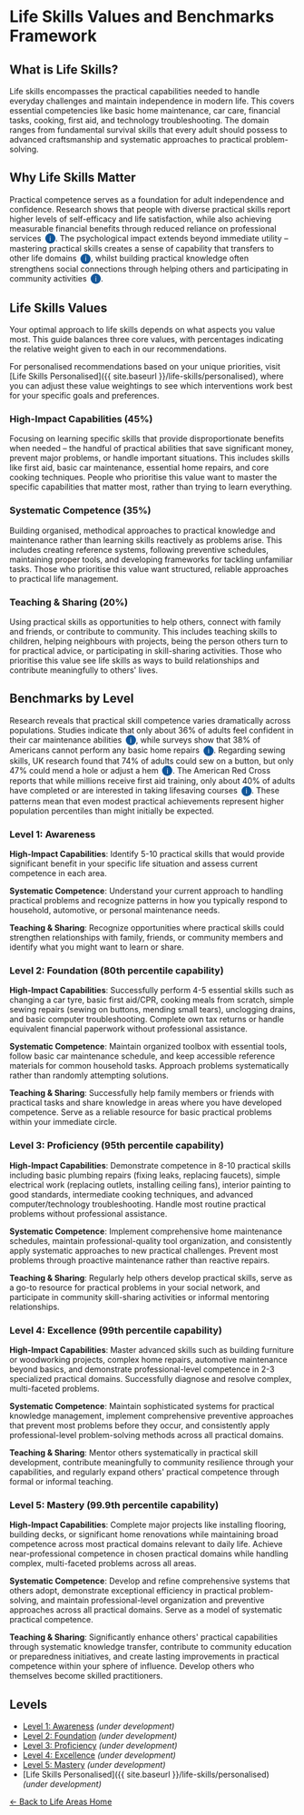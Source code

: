 # Life Skills Values and Benchmarks Framework

## What is Life Skills?

Life skills encompasses the practical capabilities needed to handle everyday challenges and maintain independence in modern life. This covers essential competencies like basic home maintenance, car care, financial tasks, cooking, first aid, and technology troubleshooting. The domain ranges from fundamental survival skills that every adult should possess to advanced craftsmanship and systematic approaches to practical problem-solving.

## Why Life Skills Matter

Practical competence serves as a foundation for adult independence and confidence. Research shows that people with diverse practical skills report higher levels of self-efficacy and life satisfaction, while also achieving measurable financial benefits through reduced reliance on professional services <span class="info-icon" onclick="showReasoning('financial-benefits')">i</span>. The psychological impact extends beyond immediate utility – mastering practical skills creates a sense of capability that transfers to other life domains <span class="info-icon" onclick="showReasoning('psychological-benefits')">i</span>, whilst building practical knowledge often strengthens social connections through helping others and participating in community activities <span class="info-icon" onclick="showReasoning('social-benefits')">i</span>.

## Life Skills Values

Your optimal approach to life skills depends on what aspects you value most. This guide balances three core values, with percentages indicating the relative weight given to each in our recommendations.

For personalised recommendations based on your unique priorities, visit [Life Skills Personalised]({{ site.baseurl }}/life-skills/personalised), where you can adjust these value weightings to see which interventions work best for your specific goals and preferences.

### High-Impact Capabilities (45%)

Focusing on learning specific skills that provide disproportionate benefits when needed – the handful of practical abilities that save significant money, prevent major problems, or handle important situations. This includes skills like first aid, basic car maintenance, essential home repairs, and core cooking techniques. People who prioritise this value want to master the specific capabilities that matter most, rather than trying to learn everything.

### Systematic Competence (35%)

Building organised, methodical approaches to practical knowledge and maintenance rather than learning skills reactively as problems arise. This includes creating reference systems, following preventive schedules, maintaining proper tools, and developing frameworks for tackling unfamiliar tasks. Those who prioritise this value want structured, reliable approaches to practical life management.

### Teaching & Sharing (20%)

Using practical skills as opportunities to help others, connect with family and friends, or contribute to community. This includes teaching skills to children, helping neighbours with projects, being the person others turn to for practical advice, or participating in skill-sharing activities. Those who prioritise this value see life skills as ways to build relationships and contribute meaningfully to others' lives.

## Benchmarks by Level

Research reveals that practical skill competence varies dramatically across populations. Studies indicate that only about 36% of adults feel confident in their car maintenance abilities <span class="info-icon" onclick="showReasoning('car-maintenance-stats')">i</span>, while surveys show that 38% of Americans cannot perform any basic home repairs <span class="info-icon" onclick="showReasoning('home-repair-stats')">i</span>. Regarding sewing skills, UK research found that 74% of adults could sew on a button, but only 47% could mend a hole or adjust a hem <span class="info-icon" onclick="showReasoning('sewing-stats')">i</span>. The American Red Cross reports that while millions receive first aid training, only about 40% of adults have completed or are interested in taking lifesaving courses <span class="info-icon" onclick="showReasoning('first-aid-stats')">i</span>. These patterns mean that even modest practical achievements represent higher population percentiles than might initially be expected.

### Level 1: Awareness

**High-Impact Capabilities**: Identify 5-10 practical skills that would provide significant benefit in your specific life situation and assess current competence in each area.

**Systematic Competence**: Understand your current approach to handling practical problems and recognize patterns in how you typically respond to household, automotive, or personal maintenance needs.

**Teaching & Sharing**: Recognize opportunities where practical skills could strengthen relationships with family, friends, or community members and identify what you might want to learn or share.

### Level 2: Foundation (80th percentile capability)

**High-Impact Capabilities**: Successfully perform 4-5 essential skills such as changing a car tyre, basic first aid/CPR, cooking meals from scratch, simple sewing repairs (sewing on buttons, mending small tears), unclogging drains, and basic computer troubleshooting. Complete own tax returns or handle equivalent financial paperwork without professional assistance.

**Systematic Competence**: Maintain organized toolbox with essential tools, follow basic car maintenance schedule, and keep accessible reference materials for common household tasks. Approach problems systematically rather than randomly attempting solutions.

**Teaching & Sharing**: Successfully help family members or friends with practical tasks and share knowledge in areas where you have developed competence. Serve as a reliable resource for basic practical problems within your immediate circle.

### Level 3: Proficiency (95th percentile capability)

**High-Impact Capabilities**: Demonstrate competence in 8-10 practical skills including basic plumbing repairs (fixing leaks, replacing faucets), simple electrical work (replacing outlets, installing ceiling fans), interior painting to good standards, intermediate cooking techniques, and advanced computer/technology troubleshooting. Handle most routine practical problems without professional assistance.

**Systematic Competence**: Implement comprehensive home maintenance schedules, maintain professional-quality tool organization, and consistently apply systematic approaches to new practical challenges. Prevent most problems through proactive maintenance rather than reactive repairs.

**Teaching & Sharing**: Regularly help others develop practical skills, serve as a go-to resource for practical problems in your social network, and participate in community skill-sharing activities or informal mentoring relationships.

### Level 4: Excellence (99th percentile capability)

**High-Impact Capabilities**: Master advanced skills such as building furniture or woodworking projects, complex home repairs, automotive maintenance beyond basics, and demonstrate professional-level competence in 2-3 specialized practical domains. Successfully diagnose and resolve complex, multi-faceted problems.

**Systematic Competence**: Maintain sophisticated systems for practical knowledge management, implement comprehensive preventive approaches that prevent most problems before they occur, and consistently apply professional-level problem-solving methods across all practical domains.

**Teaching & Sharing**: Mentor others systematically in practical skill development, contribute meaningfully to community resilience through your capabilities, and regularly expand others' practical competence through formal or informal teaching.

### Level 5: Mastery (99.9th percentile capability)

**High-Impact Capabilities**: Complete major projects like installing flooring, building decks, or significant home renovations while maintaining broad competence across most practical domains relevant to daily life. Achieve near-professional competence in chosen practical domains while handling complex, multi-faceted problems across all areas.

**Systematic Competence**: Develop and refine comprehensive systems that others adopt, demonstrate exceptional efficiency in practical problem-solving, and maintain professional-level organization and preventive approaches across all practical domains. Serve as a model of systematic practical competence.

**Teaching & Sharing**: Significantly enhance others' practical capabilities through systematic knowledge transfer, contribute to community education or preparedness initiatives, and create lasting improvements in practical competence within your sphere of influence. Develop others who themselves become skilled practitioners.

## Levels

- [Level 1: Awareness](level-1) *(under development)*
- [Level 2: Foundation](level-2) *(under development)*
- [Level 3: Proficiency](level-3) *(under development)*
- [Level 4: Excellence](level-4) *(under development)*
- [Level 5: Mastery](level-5) *(under development)*
- [Life Skills Personalised]({{ site.baseurl }}/life-skills/personalised) *(under development)*

[← Back to Life Areas Home](../)

<style>
.info-icon {
    background-color: #155799;
    color: white;
    border-radius: 50%;
    width: 18px;
    height: 18px;
    display: inline-flex;
    align-items: center;
    justify-content: center;
    font-size: 12px;
    cursor: pointer;
    transition: background-color 0.3s;
    user-select: none;
    margin-left: 3px;
}

.info-icon:hover {
    background-color: #0d47a1;
}

.reasoning-popup {
    display: none;
    position: fixed;
    top: 50%;
    left: 50%;
    transform: translate(-50%, -50%);
    background: white;
    border: 1px solid #ddd;
    border-radius: 8px;
    padding: 20px;
    max-width: 500px;
    width: 90%;
    box-shadow: 0 4px 20px rgba(0,0,0,0.15);
    z-index: 1000;
}

.reasoning-popup.visible {
    display: block;
}

.popup-header {
    font-weight: bold;
    margin-bottom: 10px;
    color: #155799;
}

.popup-close {
    position: absolute;
    top: 10px;
    right: 15px;
    background: none;
    border: none;
    font-size: 20px;
    cursor: pointer;
    color: #666;
}

.popup-close:hover {
    color: #333;
}

.popup-overlay {
    display: none;
    position: fixed;
    top: 0;
    left: 0;
    width: 100%;
    height: 100%;
    background: rgba(0,0,0,0.5);
    z-index: 999;
}

.popup-overlay.visible {
    display: block;
}
</style>

<!-- Popup overlay -->
<div class="popup-overlay" id="popupOverlay" onclick="hideReasoning()"></div>

<!-- Reasoning popup -->
<div class="reasoning-popup" id="reasoningPopup">
    <button class="popup-close" onclick="hideReasoning()">×</button>
    <div class="popup-header" id="popupHeader"></div>
    <div id="popupContent"></div>
</div>

<script>
// Research data for info buttons
const researchData = {
    'financial-benefits': {
        title: 'Financial Benefits of Practical Skills',
        content: 'Studies show Americans spent an average of $10,000 on home maintenance in 2018, while basic DIY skills can prevent many expensive repairs. Car maintenance surveys indicate that proper preventive care can prevent repairs that cost 3-4 times more than basic maintenance. The American Home Shield survey found that 17% of DIY attempts result in additional damage averaging $599, but overall savings from successful DIY projects average thousands annually for committed practitioners.'
    },
    'psychological-benefits': {
        title: 'Psychological Benefits of Practical Competence',
        content: 'Research on self-efficacy shows that practical skill mastery increases confidence across multiple life domains. The successful completion of hands-on tasks activates reward pathways in the brain similar to other achievement-oriented activities. Studies of maker spaces and DIY communities document increased problem-solving confidence and reduced anxiety about handling unexpected challenges among regular participants.'
    },
    'social-benefits': {
        title: 'Social Connection Through Practical Skills',
        content: 'Community resilience research shows that neighborhoods with higher concentrations of practical skills have stronger social networks and mutual aid systems. Emergency preparedness studies demonstrate that people with practical capabilities often become natural community resources during crises. Maker spaces and community workshops report high levels of knowledge sharing and social bonding among participants.'
    },
    'car-maintenance-stats': {
        title: 'Car Maintenance Capability Statistics',
        content: 'A SimpleTire survey of 1,000 U.S. car owners found that only 36% feel completely or very confident in their car maintenance knowledge and skills. A Cooper Tires study revealed that nearly half of American car owners aren\'t confident they could change their car\'s oil, a third couldn\'t pick out the correct oil, and a quarter wouldn\'t know how to jump-start a car. <a href="https://simpletire.com/press/releases/simpletire-new-survey-car-owners-steering-towards-DIY" target="_blank">View SimpleTire study</a>'
    },
    'home-repair-stats': {
        title: 'Home Repair Capability Statistics',
        content: 'A BigRentz survey found that 38% of Americans cannot perform any basic home repairs from a list of common tasks. The most commonly performed task was unclogging a drain (43% capable), while the most difficult was installing a drywall anchor (25% capable). An Esurance survey found that less than 40% of homeowners regularly maintain their homes, with 74% lacking regular maintenance plans for exterior foundations. <a href="https://www.bigrentz.com/blog/home-maintenance-survey" target="_blank">View BigRentz study</a>'
    },
    'sewing-stats': {
        title: 'Sewing and Mending Capabilities',
        content: 'WRAP surveyed 7,950 UK adults and found that 74% could sew on a button, 47% could darn or patch a hole, 47% could adjust a hem, but 18% could do none of these basic repairs. In the US, a Colorado State University study found that only 20% of participants felt confident in their mending skills, and 25% didn\'t know how to mend a rip in garments. <a href="https://threadsmonthly.com/repair-clothes-statistics/" target="_blank">View comprehensive sewing statistics</a>'
    },
    'first-aid-stats': {
        title: 'First Aid Training Statistics',
        content: 'The American Red Cross reports that 4 out of every 10 adults have completed or are interested in taking lifesaving courses. Nearly 3.8 million people train each year in Red Cross First Aid, CPR and AED classes. However, surveys show that while many people receive training, confidence in applying skills varies significantly, with emergency response capability requiring both initial training and periodic refresher courses. <a href="https://www.redcross.org/take-a-class/resources/articles/cpr-facts-and-statistics" target="_blank">View Red Cross statistics</a>'
    }
};

function showReasoning(key) {
    const data = researchData[key];
    if (data) {
        document.getElementById('popupHeader').textContent = data.title;
        document.getElementById('popupContent').innerHTML = data.content;
        document.getElementById('popupOverlay').classList.add('visible');
        document.getElementById('reasoningPopup').classList.add('visible');
    }
}

function hideReasoning() {
    document.getElementById('popupOverlay').classList.remove('visible');
    document.getElementById('reasoningPopup').classList.remove('visible');
}

// Close popup with Escape key
document.addEventListener('keydown', function(e) {
    if (e.key === 'Escape') {
        hideReasoning();
    }
});
</script>
